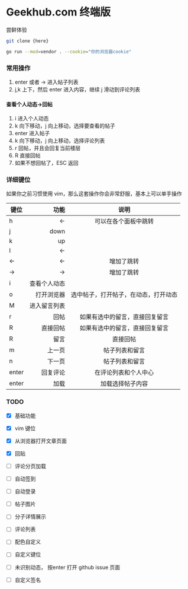 # Geekhub.com 终端版

尝鲜体验

```bash
git clone {here}

go run --mod=vendor . --cookie="你的浏览器cookie"
```

### 常用操作

1. enter 或者 -> 进入帖子列表
2. j,k 上下，然后 enter 进入内容，继续 j 滑动到评论列表

#### 查看个人动态->回帖

1. i 进入个人动态
2. k 向下移动，j 向上移动，选择要查看的帖子
3. enter 进入帖子
4. k 向下移动，j 向上移动，选择评论列表
5. r 回帖，并且会回复当前楼层
6. R 直接回帖
7. 如果不想回帖了，ESC 返回

### 详细键位

如果你之前习惯使用 vim，那么这套操作你会非常舒服，基本上可以单手操作

|  键位      | 功能   |  说明  |
| --------   | -----:  | :----:  |
| h      | <-   |   可以在各个面板中跳转     |
| j        |   down   |    |
| k        |    up    |    |
| l        |    <-    |    |
| <-        |    <-    |  增加了跳转  |
| ->        |    ->    |  增加了跳转  |
| i        |    查看个人动态    |    |
| o        |    打开浏览器    |  选中帖子，打开帖子，在动态，打开动态  |
| M        |    进入留言列表    |    |
| r        |    回帖    |  如果有选中的留言，直接回复留言  |
| R        |    直接回帖    |  如果有选中的留言，直接回复留言  |
| R        |    留言    |  直接回帖  |
| m        |    上一页    |  帖子列表和留言  |
| n        |    下一页    |  帖子列表和留言  |
| enter    |    回复评论    | 在评论列表和个人中心  |
| enter    |    加载    | 加载选择帖子内容  |

### TODO
- [x] 基础功能
- [x] vim 键位
- [x] 从浏览器打开文章页面
- [x] 回贴
- [ ] 评论分页加载
- [ ] 自动签到
- [ ] 自动登录
- [ ] 帖子图片
- [ ] 分子详情展示
- [ ] 评论列表
- [ ] 配色自定义
- [ ] 自定义键位
- [ ] 未识别动态， 按enter 打开 github issue 页面
- [ ] 自定义签名

